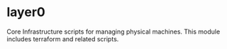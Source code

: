 # layer0

Core Infrastructure scripts for managing physical machines. This module includes terraform and related scripts.
